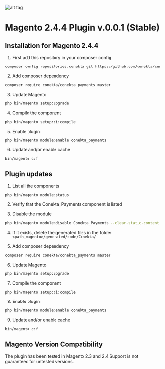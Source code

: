 ![alt tag](https://conekta.com/static/assets/Home/conekta-logo-blue-full.svg)

Magento 2.4.4 Plugin v.0.0.1 (Stable)
========================

Installation for Magento 2.4.4
-----------

1. First add this repository in your composer config
```bash
composer config repositories.conekta git https://github.com/conekta/customer-magento-plugin
```

2. Add composer dependency
```bash
composer require conekta/conekta_payments master
```

3. Update Magento
```bash
php bin/magento setup:upgrade
```

4. Compile the component
```bash
php bin/magento setup:di:compile
```

5. Enable plugin
```bash
php bin/magento module:enable conekta_payments 
```

6. Update and/or enable cache
```bash
bin/magento c:f
```

Plugin updates
-----------

1. List all the components
```bash
php bin/magento module:status 
```
2. Verify that the Conekta_Payments component is listed

3. Disable the module
```bash
php bin/magento module:disable Conekta_Payments --clear-static-content
```

4. If it exists, delete the generated files in the folder ```<path_magento>/generated/code/Conekta/```

5. Add composer dependency
```bash
composer require conekta/conekta_payments master
```

6. Update Magento
```bash
php bin/magento setup:upgrade
```

7. Compile the component
```bash
php bin/magento setup:di:compile
```

8. Enable plugin
```bash
php bin/magento module:enable conekta_payments 
```

9. Update and/or enable cache
```bash
bin/magento c:f
```

Magento Version Compatibility
-----------------------------
The plugin has been tested in Magento 2.3 and 2.4 
Support is not guaranteed for untested versions.
